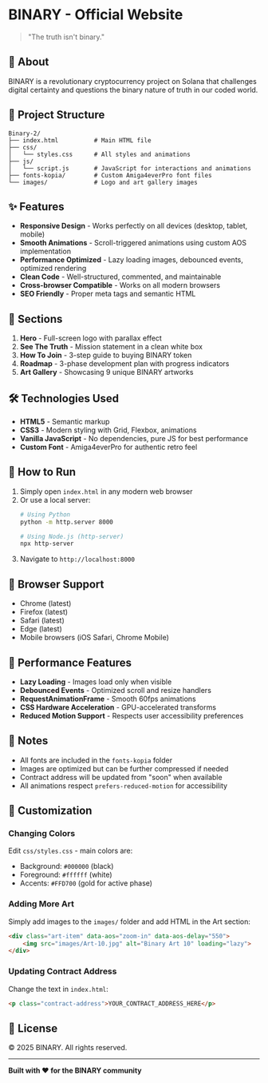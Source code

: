 # BINARY - Official Website

> "The truth isn't binary."

## 🚀 About

BINARY is a revolutionary cryptocurrency project on Solana that challenges digital certainty and questions the binary nature of truth in our coded world.

## 📁 Project Structure

```
Binary-2/
├── index.html          # Main HTML file
├── css/
│   └── styles.css      # All styles and animations
├── js/
│   └── script.js       # JavaScript for interactions and animations
├── fonts-kopia/        # Custom Amiga4everPro font files
└── images/             # Logo and art gallery images
```

## ✨ Features

- **Responsive Design** - Works perfectly on all devices (desktop, tablet, mobile)
- **Smooth Animations** - Scroll-triggered animations using custom AOS implementation
- **Performance Optimized** - Lazy loading images, debounced events, optimized rendering
- **Clean Code** - Well-structured, commented, and maintainable
- **Cross-browser Compatible** - Works on all modern browsers
- **SEO Friendly** - Proper meta tags and semantic HTML

## 🎨 Sections

1. **Hero** - Full-screen logo with parallax effect
2. **See The Truth** - Mission statement in a clean white box
3. **How To Join** - 3-step guide to buying BINARY token
4. **Roadmap** - 3-phase development plan with progress indicators
5. **Art Gallery** - Showcasing 9 unique BINARY artworks

## 🛠️ Technologies Used

- **HTML5** - Semantic markup
- **CSS3** - Modern styling with Grid, Flexbox, animations
- **Vanilla JavaScript** - No dependencies, pure JS for best performance
- **Custom Font** - Amiga4everPro for authentic retro feel

## 🚀 How to Run

1. Simply open `index.html` in any modern web browser
2. Or use a local server:
   ```bash
   # Using Python
   python -m http.server 8000
   
   # Using Node.js (http-server)
   npx http-server
   ```
3. Navigate to `http://localhost:8000`

## 📱 Browser Support

- Chrome (latest)
- Firefox (latest)
- Safari (latest)
- Edge (latest)
- Mobile browsers (iOS Safari, Chrome Mobile)

## 🎯 Performance Features

- **Lazy Loading** - Images load only when visible
- **Debounced Events** - Optimized scroll and resize handlers
- **RequestAnimationFrame** - Smooth 60fps animations
- **CSS Hardware Acceleration** - GPU-accelerated transforms
- **Reduced Motion Support** - Respects user accessibility preferences

## 📝 Notes

- All fonts are included in the `fonts-kopia` folder
- Images are optimized but can be further compressed if needed
- Contract address will be updated from "soon" when available
- All animations respect `prefers-reduced-motion` for accessibility

## 🔧 Customization

### Changing Colors
Edit `css/styles.css` - main colors are:
- Background: `#000000` (black)
- Foreground: `#ffffff` (white)
- Accents: `#FFD700` (gold for active phase)

### Adding More Art
Simply add images to the `images/` folder and add HTML in the Art section:
```html
<div class="art-item" data-aos="zoom-in" data-aos-delay="550">
    <img src="images/Art-10.jpg" alt="Binary Art 10" loading="lazy">
</div>
```

### Updating Contract Address
Change the text in `index.html`:
```html
<p class="contract-address">YOUR_CONTRACT_ADDRESS_HERE</p>
```

## 📄 License

© 2025 BINARY. All rights reserved.

---

**Built with ❤️ for the BINARY community**
